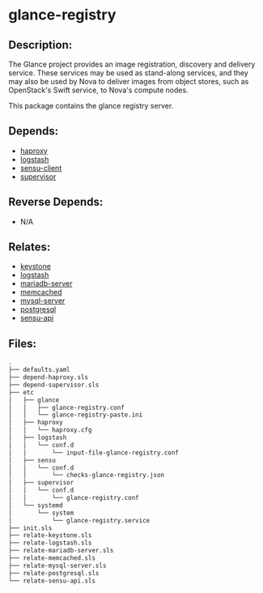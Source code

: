 # glance-registry

## Description:

The Glance project provides an image registration, discovery and delivery service. These services may be used as stand-along services, and they may also be used by Nova to deliver images from object stores, such as OpenStack's Swift service, to Nova's compute nodes.

This package contains the glance registry server.

## Depends:

  -  [haproxy](/salt/haproxy)
  -  [logstash](/salt/logstash)
  -  [sensu-client](/salt/sensu-client)
  -  [supervisor](/salt/supervisor)

## Reverse Depends:

  -  N/A

## Relates:

  -  [keystone](/salt/keystone)
  -  [logstash](/salt/logstash)
  -  [mariadb-server](/salt/mariadb-server)
  -  [memcached](/salt/memcached)
  -  [mysql-server](/salt/mysql-server)
  -  [postgresql](/salt/postgresql)
  -  [sensu-api](/salt/sensu-api)

## Files:

```bash
.
├── defaults.yaml
├── depend-haproxy.sls
├── depend-supervisor.sls
├── etc
│   ├── glance
│   │   ├── glance-registry.conf
│   │   └── glance-registry-paste.ini
│   ├── haproxy
│   │   └── haproxy.cfg
│   ├── logstash
│   │   └── conf.d
│   │       └── input-file-glance-registry.conf
│   ├── sensu
│   │   └── conf.d
│   │       └── checks-glance-registry.json
│   ├── supervisor
│   │   └── conf.d
│   │       └── glance-registry.conf
│   └── systemd
│       └── system
│           └── glance-registry.service
├── init.sls
├── relate-keystone.sls
├── relate-logstash.sls
├── relate-mariadb-server.sls
├── relate-memcached.sls
├── relate-mysql-server.sls
├── relate-postgresql.sls
└── relate-sensu-api.sls
```

